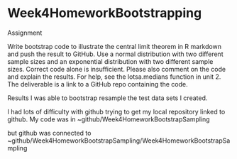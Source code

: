 # Week4HomeworkBootstrapping

Assignment

Write bootstrap code to illustrate the central limit theorem in R markdown and push the result to GitHub. Use a normal distribution with two different sample sizes and an exponential distribution with two different sample sizes. Correct code alone is insufficient. Please also comment on the code and explain the results. For help, see the lotsa.medians function in unit 2. The deliverable is a link to a GitHub repo containing the code.

Results
I was able to bootstrap resample the test data sets I created.  

I had lots of difficulty with github trying to get my local repository linked to github.  My code was in
~github/Week4HomeworkBootstrapSampling

but github was connected to
~github/Week4HomeworkBootstrapSampling/Week4HomeworkBootstrapSampling

